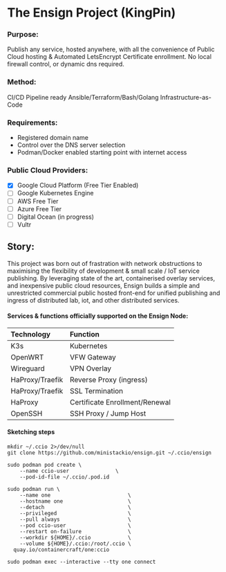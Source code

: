# The Ensign Project (KingPin)
### Purpose: 
Publish any service, hosted anywhere, with all the convenience of Public Cloud hosting & Automated LetsEncrypt Certificate enrollment. No local firewall control, or dynamic dns required.    
    
### Method: 
CI/CD Pipeline ready Ansible/Terraform/Bash/Golang Infrastructure-as-Code    
    
### Requirements:
  - Registered domain name
  - Control over the DNS server selection
  - Podman/Docker enabled starting point with internet access

### Public Cloud Providers:
  - [x] Google Cloud Platform (Free Tier Enabled)
  - [ ] Google Kubernetes Engine
  - [ ] AWS Free Tier
  - [ ] Azure Free Tier
  - [ ] Digital Ocean (in progress)
  - [ ] Vultr

## Story: 
This project was born out of frastration with network obstructions to
maximising the flexibility of development & small scale / IoT service publishing.
By leveraging state of the art, containerised overlay services, and inexpensive 
public cloud resources, Ensign builds a simple and unrestricted commercial
public hosted front-end for unified publishing and ingress of distributed lab, 
iot, and other distributed services.

#### Services & functions officially supported on the Ensign Node:
| Technology      | Function                       |
|:----------------|:-------------------------------|
| K3s             | Kubernetes                     |
| OpenWRT         | VFW Gateway                    |
| Wireguard       | VPN Overlay                    |
| HaProxy/Traefik | Reverse Proxy (ingress)        |
| HaProxy/Traefik | SSL Termination                |
| HaProxy         | Certificate Enrollment/Renewal | 
| OpenSSH         | SSH Proxy / Jump Host          |

#### Sketching steps
```
mkdir ~/.ccio 2>/dev/null
git clone https://github.com/ministackio/ensign.git ~/.ccio/ensign
```
```
sudo podman pod create \
    --name ccio-user               \
    --pod-id-file ~/.ccio/.pod.id
```
```
sudo podman run \
    --name one                         \
    --hostname one                     \
    --detach                           \
    --privileged                       \
    --pull always                      \
    --pod ccio-user                    \
    --restart on-failure               \
    --workdir ${HOME}/.ccio            \
    --volume ${HOME}/.ccio:/root/.ccio \
  quay.io/containercraft/one:ccio
```
```
sudo podman exec --interactive --tty one connect
```
